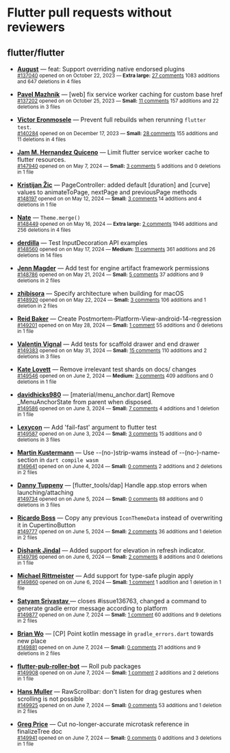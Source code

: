 # Flutter pull requests without reviewers

## flutter/flutter

* **[August](https://github.com/Gustl22)** &mdash; feat: Support overriding native endorsed plugins<br />
    <sub>[#137040](https://github.com/flutter/flutter/pull/137040) opened on on October 22, 2023 &mdash; **Extra large:** [27 comments](https://github.com/flutter/flutter/pull/137040) 1083 additions and 647 deletions in 4 files</sub><br />

* **[Pavel Mazhnik](https://github.com/p-mazhnik)** &mdash; [web] fix service worker caching for custom base href<br />
    <sub>[#137202](https://github.com/flutter/flutter/pull/137202) opened on on October 25, 2023 &mdash; **Small:** [11 comments](https://github.com/flutter/flutter/pull/137202) 157 additions and 22 deletions in 3 files</sub><br />

* **[Victor Eronmosele](https://github.com/victoreronmosele)** &mdash; Prevent full rebuilds when rerunning `flutter test`.<br />
    <sub>[#140284](https://github.com/flutter/flutter/pull/140284) opened on on December 17, 2023 &mdash; **Small:** [28 comments](https://github.com/flutter/flutter/pull/140284) 155 additions and 11 deletions in 4 files</sub><br />

* **[Jam M. Hernandez Quiceno](https://github.com/JamMarHer)** &mdash; Limit flutter service worker cache to flutter resources.<br />
    <sub>[#147940](https://github.com/flutter/flutter/pull/147940) opened on on May 7, 2024 &mdash; **Small:** [3 comments](https://github.com/flutter/flutter/pull/147940) 5 additions and 0 deletions in 1 file</sub><br />

* **[Kristijan Žic](https://github.com/KristijanZic)** &mdash; PageController: added default [duration] and [curve] values to animateToPage, nextPage and previousPage methods<br />
    <sub>[#148197](https://github.com/flutter/flutter/pull/148197) opened on on May 12, 2024 &mdash; **Small:** [3 comments](https://github.com/flutter/flutter/pull/148197) 14 additions and 4 deletions in 1 file</sub><br />

* **[Nate](https://github.com/nate-thegrate)** &mdash; `Theme.merge()`<br />
    <sub>[#148449](https://github.com/flutter/flutter/pull/148449) opened on on May 16, 2024 &mdash; **Extra large:** [2 comments](https://github.com/flutter/flutter/pull/148449) 1946 additions and 256 deletions in 4 files</sub><br />

* **[derdilla](https://github.com/NobodyForNothing)** &mdash; Test InputDecoration API examples<br />
    <sub>[#148560](https://github.com/flutter/flutter/pull/148560) opened on on May 17, 2024 &mdash; **Medium:** [11 comments](https://github.com/flutter/flutter/pull/148560) 361 additions and 26 deletions in 14 files</sub><br />

* **[Jenn Magder](https://github.com/jmagman)** &mdash; Add test for engine artifact framework permissions<br />
    <sub>[#148786](https://github.com/flutter/flutter/pull/148786) opened on on May 21, 2024 &mdash; **Small:** [5 comments](https://github.com/flutter/flutter/pull/148786) 37 additions and 9 deletions in 2 files</sub><br />

* **[zhibisora](https://github.com/zhibisora)** &mdash; Specify architecture when building for macOS<br />
    <sub>[#148920](https://github.com/flutter/flutter/pull/148920) opened on on May 22, 2024 &mdash; **Small:** [3 comments](https://github.com/flutter/flutter/pull/148920) 106 additions and 1 deletion in 2 files</sub><br />

* **[Reid Baker](https://github.com/reidbaker)** &mdash; Create Postmortem-Platform-View-android-14-regression<br />
    <sub>[#149201](https://github.com/flutter/flutter/pull/149201) opened on on May 28, 2024 &mdash; **Small:** [1 comment](https://github.com/flutter/flutter/pull/149201) 55 additions and 0 deletions in 1 file</sub><br />

* **[Valentin Vignal](https://github.com/ValentinVignal)** &mdash; Add tests for scaffold drawer and end drawer<br />
    <sub>[#149383](https://github.com/flutter/flutter/pull/149383) opened on on May 31, 2024 &mdash; **Small:** [15 comments](https://github.com/flutter/flutter/pull/149383) 110 additions and 2 deletions in 3 files</sub><br />

* **[Kate Lovett](https://github.com/Piinks)** &mdash; Remove irrelevant test shards on docs/ changes<br />
    <sub>[#149546](https://github.com/flutter/flutter/pull/149546) opened on on June 2, 2024 &mdash; **Medium:** [3 comments](https://github.com/flutter/flutter/pull/149546) 409 additions and 0 deletions in 1 file</sub><br />

* **[davidhicks980](https://github.com/davidhicks980)** &mdash; [material/menu_anchor.dart] Remove _MenuAnchorState from parent when disposed.<br />
    <sub>[#149586](https://github.com/flutter/flutter/pull/149586) opened on on June 3, 2024 &mdash; **Small:** [7 comments](https://github.com/flutter/flutter/pull/149586) 4 additions and 1 deletion in 1 file</sub><br />

* **[Lexycon](https://github.com/Lexycon)** &mdash; Add 'fail-fast' argument to flutter test<br />
    <sub>[#149587](https://github.com/flutter/flutter/pull/149587) opened on on June 3, 2024 &mdash; **Small:** [3 comments](https://github.com/flutter/flutter/pull/149587) 15 additions and 0 deletions in 3 files</sub><br />

* **[Martin Kustermann](https://github.com/mkustermann)** &mdash; Use --(no-)strip-wams instead of --(no-)-name-section in `dart compile wasm`<br />
    <sub>[#149641](https://github.com/flutter/flutter/pull/149641) opened on on June 4, 2024 &mdash; **Small:** [0 comments](https://github.com/flutter/flutter/pull/149641) 2 additions and 2 deletions in 2 files</sub><br />

* **[Danny Tuppeny](https://github.com/DanTup)** &mdash; [flutter_tools/dap] Handle app.stop errors when launching/attaching<br />
    <sub>[#149734](https://github.com/flutter/flutter/pull/149734) opened on on June 5, 2024 &mdash; **Small:** [0 comments](https://github.com/flutter/flutter/pull/149734) 88 additions and 0 deletions in 3 files</sub><br />

* **[Ricardo Boss](https://github.com/ricardoboss)** &mdash; Copy any previous `IconThemeData` instead of overwriting it in CupertinoButton<br />
    <sub>[#149777](https://github.com/flutter/flutter/pull/149777) opened on on June 5, 2024 &mdash; **Small:** [2 comments](https://github.com/flutter/flutter/pull/149777) 36 additions and 1 deletion in 2 files</sub><br />

* **[Dishank Jindal](https://github.com/dishankjindal1)** &mdash; Added support for elevation in refresh indicator.<br />
    <sub>[#149796](https://github.com/flutter/flutter/pull/149796) opened on on June 6, 2024 &mdash; **Small:** [2 comments](https://github.com/flutter/flutter/pull/149796) 8 additions and 0 deletions in 1 file</sub><br />

* **[Michael Rittmeister](https://github.com/DRSchlaubi)** &mdash; Add support for type-safe plugin apply<br />
    <sub>[#149860](https://github.com/flutter/flutter/pull/149860) opened on on June 6, 2024 &mdash; **Small:** [1 comment](https://github.com/flutter/flutter/pull/149860) 1 addition and 1 deletion in 1 file</sub><br />

* **[Satyam Srivastav ](https://github.com/D-extremity)** &mdash; closes #issue136763, changed a command to generate gradle error message according to platform<br />
    <sub>[#149877](https://github.com/flutter/flutter/pull/149877) opened on on June 7, 2024 &mdash; **Small:** [1 comment](https://github.com/flutter/flutter/pull/149877) 60 additions and 9 deletions in 2 files</sub><br />

* **[Brian Wo](https://github.com/brainwo)** &mdash; [CP] Point kotlin message in `gradle_errors.dart` towards new place<br />
    <sub>[#149881](https://github.com/flutter/flutter/pull/149881) opened on on June 7, 2024 &mdash; **Small:** [0 comments](https://github.com/flutter/flutter/pull/149881) 21 additions and 9 deletions in 2 files</sub><br />

* **[flutter-pub-roller-bot](https://github.com/flutter-pub-roller-bot)** &mdash; Roll pub packages<br />
    <sub>[#149908](https://github.com/flutter/flutter/pull/149908) opened on on June 7, 2024 &mdash; **Small:** [1 comment](https://github.com/flutter/flutter/pull/149908) 2 additions and 2 deletions in 1 file</sub><br />

* **[Hans Muller](https://github.com/HansMuller)** &mdash; RawScrollbar: don't listen for drag gestures when scrolling is not possible<br />
    <sub>[#149925](https://github.com/flutter/flutter/pull/149925) opened on on June 7, 2024 &mdash; **Small:** [0 comments](https://github.com/flutter/flutter/pull/149925) 53 additions and 1 deletion in 2 files</sub><br />

* **[Greg Price](https://github.com/gnprice)** &mdash; Cut no-longer-accurate microtask reference in finalizeTree doc<br />
    <sub>[#149941](https://github.com/flutter/flutter/pull/149941) opened on on June 7, 2024 &mdash; **Small:** [0 comments](https://github.com/flutter/flutter/pull/149941) 0 additions and 3 deletions in 1 file</sub><br />

